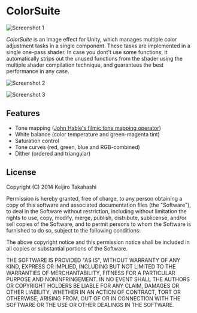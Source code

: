 ColorSuite
==========

![Screenshot 1][Screen1]

*ColorSuite* is an image effect for Unity, which manages multiple color
adjustment tasks in a single component. These tasks are implemented in a single
one-pass shader. In case you dont't use some functions, it automatically strips
out the unused functions from the shader using the multiple shader compilation
technique, and guarantees the best performance in any case.

![Screenshot 2][Screen2]

![Screenshot 3][Screen3]

Features
--------

- Tone mapping ([John Hable's filmic tone mapping operator][Hable])
- White balance (color temperature and green-magenta tint)
- Saturation control
- Tone curves (red, green, blue and RGB-combined)
- Dither (ordered and triangular)

License
-------

Copyright (C) 2014 Keijiro Takahashi

Permission is hereby granted, free of charge, to any person obtaining a copy of
this software and associated documentation files (the "Software"), to deal in
the Software without restriction, including without limitation the rights to
use, copy, modify, merge, publish, distribute, sublicense, and/or sell copies of
the Software, and to permit persons to whom the Software is furnished to do so,
subject to the following conditions:

The above copyright notice and this permission notice shall be included in all
copies or substantial portions of the Software.

THE SOFTWARE IS PROVIDED "AS IS", WITHOUT WARRANTY OF ANY KIND, EXPRESS OR
IMPLIED, INCLUDING BUT NOT LIMITED TO THE WARRANTIES OF MERCHANTABILITY, FITNESS
FOR A PARTICULAR PURPOSE AND NONINFRINGEMENT. IN NO EVENT SHALL THE AUTHORS OR
COPYRIGHT HOLDERS BE LIABLE FOR ANY CLAIM, DAMAGES OR OTHER LIABILITY, WHETHER
IN AN ACTION OF CONTRACT, TORT OR OTHERWISE, ARISING FROM, OUT OF OR IN
CONNECTION WITH THE SOFTWARE OR THE USE OR OTHER DEALINGS IN THE SOFTWARE.

[Hable]: http://filmicgames.com/archives/75
[Screen1]: http://keijiro.github.io/ColorSuite/screenshot1.png
[Screen2]: http://keijiro.github.io/ColorSuite/screenshot2.png
[Screen3]: http://keijiro.github.io/ColorSuite/screenshot3.png
